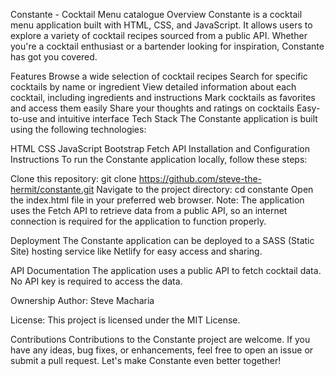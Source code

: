 Constante - Cocktail Menu catalogue
Overview
Constante is a cocktail menu application built with HTML, CSS, and JavaScript. It allows users to explore a variety of cocktail recipes sourced from a public API. Whether you're a cocktail enthusiast or a bartender looking for inspiration, Constante has got you covered.

Features
Browse a wide selection of cocktail recipes
Search for specific cocktails by name or ingredient
View detailed information about each cocktail, including ingredients and instructions
Mark cocktails as favorites and access them easily
Share your thoughts and ratings on cocktails
Easy-to-use and intuitive interface
Tech Stack
The Constante application is built using the following technologies:

HTML
CSS
JavaScript
Bootstrap
Fetch API
Installation and Configuration Instructions
To run the Constante application locally, follow these steps:

Clone this repository: git clone https://github.com/steve-the-hermit/constante.git
Navigate to the project directory: cd constante
Open the index.html file in your preferred web browser.
Note: The application uses the Fetch API to retrieve data from a public API, so an internet connection is required for the application to function properly.

Deployment
The Constante application can be deployed to a SASS (Static Site) hosting service like Netlify for easy access and sharing.

API Documentation
The application uses a public API to fetch cocktail data. No API key is required to access the data.

Ownership
Author: Steve Macharia

License: This project is licensed under the MIT License.

Contributions
Contributions to the Constante project are welcome. If you have any ideas, bug fixes, or enhancements, feel free to open an issue or submit a pull request. Let's make Constante even better together!

